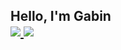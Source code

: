 <h2> Hello, I'm Gabin 
<div align="left">
  <a align="left" href="https://www.linkedin.com/in/gabin-choi-39b3a12b2/?utm_source=share&utm_campaign=share_via&utm_content=profile&utm_medium=ios_app"> 
    <img src="https://img.shields.io/badge/LinkedIn-blue?style=badge&logo=LinkedIn&logoColor=white"/> 
  </a> 
  <a align="left" href="https://coding-meongdo.tistory.com"> 
    <img src="https://img.shields.io/badge/Tistory-black?style=badge&logo=Tistory&logoColor=white"/> </a> 
  </a>
</div>
